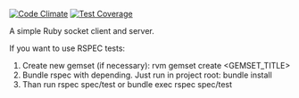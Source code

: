 [![Code Climate](https://codeclimate.com/github/poremchuk/RubySockets/badges/gpa.svg)](https://codeclimate.com/github/poremchuk/RubySockets)
[![Test Coverage](https://codeclimate.com/github/poremchuk/RubySockets/badges/coverage.svg)](https://codeclimate.com/github/poremchuk/RubySockets/coverage)

A simple Ruby socket client and server.

If you want to use RSPEC tests:
 1. Create new gemset (if necessary): rvm gemset create <GEMSET_TITLE>
 2. Bundle rspec with depending. Just run in project root: bundle install
 3. Than run  rspec spec/test  or bundle exec rspec spec/test